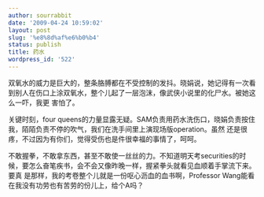 ```yaml
---
author: sourrabbit
date: '2009-04-24 10:59:02'
layout: post
slug: '%e8%8d%af%e6%b0%b4'
status: publish
title: 药水
wordpress_id: '522'
---
```


双氧水的威力是巨大的，整条胳膊都在不受控制的发抖。晓娟说，她记得有一次看到别人在伤口上涂双氧水，整个儿起了一层泡沫，像武侠小说里的化尸水。被她这么一吓，我更
害怕了。

关键时刻，four queens的力量显露无疑。SAM负责用药水洗伤口，晓娟负责按住我，陌陌负责不停的吹气，我们在洗手间里上演现场版operation。虽然
还是很疼，不过因为有你们，觉得受伤也是件很幸福的事情了，呵呵。

不敢握拳，不敢拿东西，甚至不敢使一丝丝的力。不知道明天考securities的时候，要怎么奋笔疾书，会不会又像昨晚一样，握紧拳头就看见血顺着手掌流下来。要真
是那样，我的考卷整个儿就是一份呕心沥血的血书啊，Professor Wang能看在我没有功劳也有苦劳的份儿上，给个A吗？

